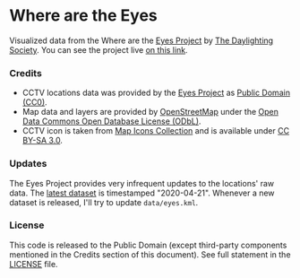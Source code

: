 # Where are the Eyes
Visualized data from the Where are the [Eyes Project](https://eyes.daylightingsociety.org/) by [The Daylighting Society](https://daylightingsociety.org/). You can see the project live [on this link](https://paszternak.me/_misc/eyes/).

### Credits

- CCTV locations data was provided by the [Eyes Project](https://eyes.daylightingsociety.org/rawdata) as [Public Domain (CC0)](https://creativecommons.org/publicdomain/zero/1.0/).
- Map data and layers are provided by [OpenStreetMap](https://www.openstreetmap.org/) under the [Open Data Commons Open Database License (ODbL)](https://opendatacommons.org/licenses/odbl/).
- CCTV icon is taken from [Map Icons Collection](https://mapicons.mapsmarker.com/) and is available under [CC BY-SA 3.0](http://creativecommons.org/licenses/by-sa/3.0/).

### Updates

The Eyes Project provides very infrequent updates to the locations' raw data. The [latest dataset](https://eyes.daylightingsociety.org/rawdata) is timestamped "2020-04-21". Whenever a new dataset is released, I'll try to update `data/eyes.kml`.

### License

This code is released to the Public Domain (except third-party components mentioned in the Credits section of this document). See full statement in the [LICENSE](LICENSE) file.

